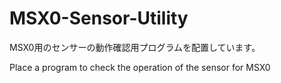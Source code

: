 # MSX0-Sensor-Utility
MSX0用のセンサーの動作確認用プログラムを配置しています。

Place a program to check the operation of the sensor for MSX0
